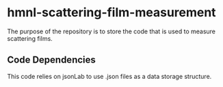 # hmnl-scattering-film-measurement
The purpose of the repository is to store the code that is used to measure scattering films. 
## Code Dependencies
This code relies on jsonLab to use .json files as a data storage structure.
